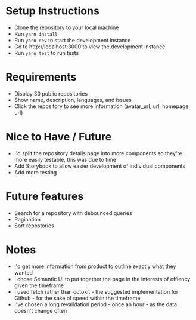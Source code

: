 # Setup Instructions

* Clone the repository to your local machine
* Run `yarn install`
* Run `yarn dev` to start the development instance
* Go to http://localhost:3000 to view the development instance
* Run `yarn test` to run tests

# Requirements

* Display 30 public repositories
* Show name, description, languages, and issues
* Click the repository to see more information (avatar_url, url, homepage url)

# Nice to Have / Future

* I'd split the repository details page into more components so they're more easily testable, this was due to time
* Add Storybook to allow easier development of individual components
* Add more testing

# Future features

* Search for a repository with debounced queries
* Pagination
* Sort repostories

# Notes

* I'd get more information from product to outline exactly what they wanted
* I chose Semantic UI to put together the page in the interests of effiency given the timeframe
* I used fetch rather than octokit - the suggested implementation for Github - for the sake of speed within the timeframe
* I've chosen a long revalidation period - once an hour - as the data doesn't change often